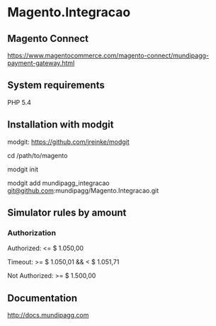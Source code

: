 # Magento.Integracao

## Magento Connect ##
https://www.magentocommerce.com/magento-connect/mundipagg-payment-gateway.html

## System requirements ##
PHP 5.4

## Installation with modgit ##
modgit: https://github.com/jreinke/modgit

cd /path/to/magento

modgit init

modgit add mundipagg_integracao git@github.com:mundipagg/Magento.Integracao.git

## Simulator rules by amount ##

### Authorization ###
Authorized: <= $ 1.050,00

Timeout: >= $ 1.050,01 && < $ 1.051,71

Not Authorized: >= $ 1.500,00

## Documentation ##

http://docs.mundipagg.com
